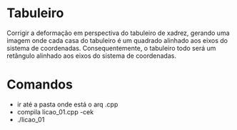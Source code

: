 # Tabuleiro

Corrigir a deformação em perspectiva do tabuleiro de xadrez, gerando uma imagem onde cada casa do tabuleiro é um quadrado alinhado aos eixos do sistema de coordenadas. Consequentemente, o tabuleiro todo será um retângulo alinhado aos eixos do sistema de coordenadas.

# Comandos
- ir até a pasta onde está o arq .cpp
- compila licao_01.cpp -cek
-  ./licao_01
